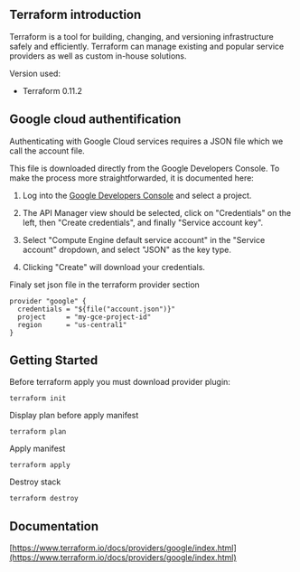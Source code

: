 ## Terraform introduction

Terraform is a tool for building, changing, and versioning infrastructure safely and efficiently. Terraform can manage existing and popular service providers as well as custom in-house solutions.

Version used:
*   Terraform 0.11.2

## Google cloud authentification
Authenticating with Google Cloud services requires a JSON file which we call the account file.

This file is downloaded directly from the Google Developers Console. To make the process more straightforwarded, it is documented here:

1.  Log into the [Google Developers Console](https://console.developers.google.com/) and select a project.

2.  The API Manager view should be selected, click on "Credentials" on the left, then "Create credentials", and finally "Service account key".

3.  Select "Compute Engine default service account" in the "Service account" dropdown, and select "JSON" as the key type.

4.  Clicking "Create" will download your credentials.


Finaly set json file in the terraform provider section
```
provider "google" {
  credentials = "${file("account.json")}"
  project     = "my-gce-project-id"
  region      = "us-central1"
}
```

## Getting Started

Before terraform apply you must download provider plugin:

```
terraform init
```

Display plan before apply manifest
```
terraform plan
```

Apply manifest
```
terraform apply
```

Destroy stack
```
terraform destroy
```

## Documentation
[https://www.terraform.io/docs/providers/google/index.html](https://www.terraform.io/docs/providers/google/index.html)

